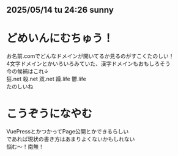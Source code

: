 ## 2025/05/14 tu 24:26 sunny
# どめいんにむちゅう！
お名前.comでどんなドメインが開いてるか見るのがすこくたのしい！<br>
4文字ドメインとかいろいろみていた、漢字ドメインもおもしろそう<br>
今の候補はこれ↓<br>
狂.net 殺.net 双.net 躁.life 鬱.life<br>
たのしいね<br>

# こうぞうになやむ
VuePressとかつかってPage公開とかできるらしい<br>
であれば現状の書き方はあまりよくないかもしれない<br>
悩む～！南無！<br>
